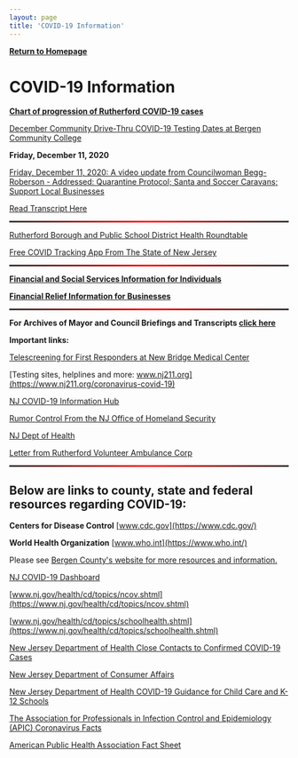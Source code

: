 ```yaml
---
layout: page
title: 'COVID-19 Information'
---
```


<style>
  hr {
    background: red;
    background-image: linear-gradient(to right, #333, red, #333);
    border: 0;
    height: 3px;
    width: 100%;
  }
</style>

[**Return to Homepage**](/)


# COVID-19 Information

[**Chart of progression of Rutherford COVID-19 cases**](charts/)

[December Community Drive-Thru COVID-19 Testing Dates at Bergen Community College](https://storage.googleapis.com/static.rutherford-nj.com/covid/Winter_Month_of_December_2020.pdf)

**Friday, December 11, 2020**

[Friday, December 11, 2020: A video update from Councilwoman Begg-Roberson - Addressed: Quarantine Protocol; Santa and Soccer Caravans; Support Local Businesses](https://youtu.be/jzNupKTX5wg)

[Read Transcript Here](https://storage.googleapis.com/static.rutherford-nj.com/covid/December%2011%20Maria%20Begg-Roberson%20(2).pdf)


---

[Rutherford Borough and Public School District Health Roundtable](https://youtu.be/vNacE-qW64w)

[Free COVID Tracking App From The State of New Jersey](https://covid19.nj.gov/pages/app)

---

[**Financial and Social Services Information for Individuals**](financial-info-individuals/)

[**Financial Relief Information for Businesses**](business-information/)

---

**For Archives of Mayor and Council Briefings and Transcripts [click here](archives/)**



**Important links:** 

[Telescreening for First Responders at New Bridge Medical Center](https://www.newbridgehealth.org/bergen-covid19-screening/)

[Testing sites, helplines and more: www.nj211.org](https://www.nj211.org/coronavirus-covid-19)

[NJ COVID-19 Information Hub](https://covid19.nj.gov/)

[Rumor Control From the NJ Office of Homeland Security](https://www.njhomelandsecurity.gov/covid19)

[NJ Dept of Health](https://www.nj.gov/health/)

[Letter from Rutherford Volunteer Ambulance Corp](https://storage.googleapis.com/static.rutherford-nj.com/covid/EMS%20Statement.docx.pdf)

---


## Below are links to county, state and federal resources regarding COVID-19:


**Centers for Disease Control** [www.cdc.gov](https://www.cdc.gov/)

**World Health Organization** [www.who.int](https://www.who.int/)

Please see [Bergen County's website for more resources and information.](https://www.co.bergen.nj.us/health-promotion/2019-novel-corona-virus) 

[NJ COVID-19 Dashboard](https://www.nj.gov/health/cd/topics/covid2019_dashboard.shtml)

[www.nj.gov/health/cd/topics/ncov.shtml](https://www.nj.gov/health/cd/topics/ncov.shtml)

[www.nj.gov/health/cd/topics/schoolhealth.shtml](https://www.nj.gov/health/cd/topics/schoolhealth.shtml)

[New Jersey Department of Health Close Contacts to Confirmed COVID-19 Cases](https://storage.googleapis.com/static.rutherford-nj.com/covid/FAQs_For_Close_Contacts_and_People_Being_Tested_3_15_20.108128.pdf)

[New Jersey Department of Consumer Affairs](https://www.njconsumeraffairs.gov/COVID19/Pages/default.aspx)

[New Jersey Department of Health
COVID-19 Guidance for Child Care and K-12 Schools](https://storage.googleapis.com/static.rutherford-nj.com/covid/COVID19_schools_FINAL_3.2.20.pdf)

[The Association for Professionals in Infection Control and Epidemiology (APIC) Coronavirus Facts](https://storage.googleapis.com/static.rutherford-nj.com/covid/02420_Coronavirus_HiresNoBleed.pdf)

[American Public Health Association Fact Sheet](https://storage.googleapis.com/static.rutherford-nj.com/covid/GetReady-2019nCovFactSheet.pdf)
